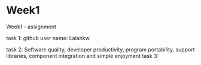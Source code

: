 # Week1
Week1 - assignment

task 1: github user name: Lalankw

task 2: Software quality, developer productivity, program portability, support libraries, component integration and simple enjoyment
task 3: 
